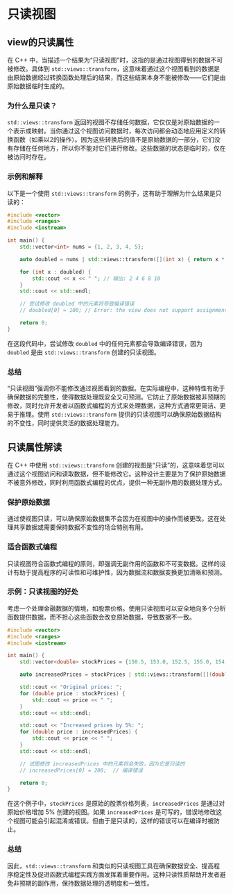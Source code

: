 # 只读视图

## view的只读属性
在 C++ 中，当描述一个结果为“只读视图”时，这指的是通过视图得到的数据不可被修改。具体到 `std::views::transform`，这意味着通过这个视图看到的数据是由原始数据经过转换函数处理后的结果，而这些结果本身不能被修改——它们是由原始数据临时生成的。

### 为什么是只读？

`std::views::transform` 返回的视图不存储任何数据，它仅仅是对原始数据的一个表示或映射。当你通过这个视图访问数据时，每次访问都会动态地应用定义的转换函数（如乘以2的操作）。因为这些转换后的值不是原始数据的一部分，它们没有存储在任何地方，所以你不能对它们进行修改。这些数据的状态是临时的，仅在被访问时存在。

### 示例和解释

以下是一个使用 `std::views::transform` 的例子，这有助于理解为什么结果是只读的：

```c++
#include <vector>
#include <ranges>
#include <iostream>

int main() {
    std::vector<int> nums = {1, 2, 3, 4, 5};

    auto doubled = nums | std::views::transform([](int x) { return x * 2; });

    for (int x : doubled) {
        std::cout << x << " "; // 输出: 2 4 6 8 10
    }
    std::cout << std::endl;

    // 尝试修改 doubled 中的元素将导致编译错误
    // doubled[0] = 100; // Error: the view does not support assignment

    return 0;
}
```

在这段代码中，尝试修改 `doubled` 中的任何元素都会导致编译错误，因为 `doubled` 是由 `std::views::transform` 创建的只读视图。

### 总结

“只读视图”强调你不能修改通过视图看到的数据。在实际编程中，这种特性有助于确保数据的完整性，使得数据处理既安全又可预测。它防止了原始数据被非预期的修改，同时允许开发者以函数式编程的方式来处理数据，这种方式通常更简洁、更易于推理。使用 `std::views::transform` 提供的只读视图可以确保原始数据结构的不变性，同时提供灵活的数据处理能力。

## 只读属性解读
在 C++ 中使用 `std::views::transform` 创建的视图是“只读”的，这意味着您可以通过这个视图访问和读取数据，但不能修改它。这种设计主要是为了保护原始数据不被意外修改，同时利用函数式编程的优点，提供一种无副作用的数据处理方式。

### 保护原始数据
通过使视图只读，可以确保原始数据集不会因为在视图中的操作而被更改。这在处理共享数据或需要保持数据不变性的场合特别有用。

### 适合函数式编程
只读视图符合函数式编程的原则，即强调无副作用的函数和不可变数据。这样的设计有助于提高程序的可读性和可维护性，因为数据流和数据变换更加清晰和预测。

### 示例：只读视图的好处
考虑一个处理金融数据的情境，如股票价格。使用只读视图可以安全地向多个分析函数提供数据，而不担心这些函数会改变原始数据，导致数据不一致。

```c++
#include <vector>
#include <ranges>
#include <iostream>

int main() {
    std::vector<double> stockPrices = {150.5, 153.0, 152.5, 155.0, 154.5};

    auto increasedPrices = stockPrices | std::views::transform([](double price) { return price * 1.05; });

    std::cout << "Original prices: ";
    for (double price : stockPrices) {
        std::cout << price << " ";
    }
    std::cout << std::endl;

    std::cout << "Increased prices by 5%: ";
    for (double price : increasedPrices) {
        std::cout << price << " ";
    }
    std::cout << std::endl;

    // 试图修改 increasedPrices 中的元素将会失败，因为它是只读的
    // increasedPrices[0] = 200;  // 编译错误

    return 0;
}
```

在这个例子中，`stockPrices` 是原始的股票价格列表，`increasedPrices` 是通过对原始价格增加 5% 创建的视图。如果 `increasedPrices` 是可写的，错误地修改这个视图可能会引起混淆或错误。但由于是只读的，这样的错误可以在编译时被防止。

### 总结
因此，`std::views::transform` 和类似的只读视图工具在确保数据安全、提高程序稳定性及促进函数式编程实践方面发挥着重要作用。这种只读性质帮助开发者避免非预期的副作用，保持数据处理的透明度和一致性。